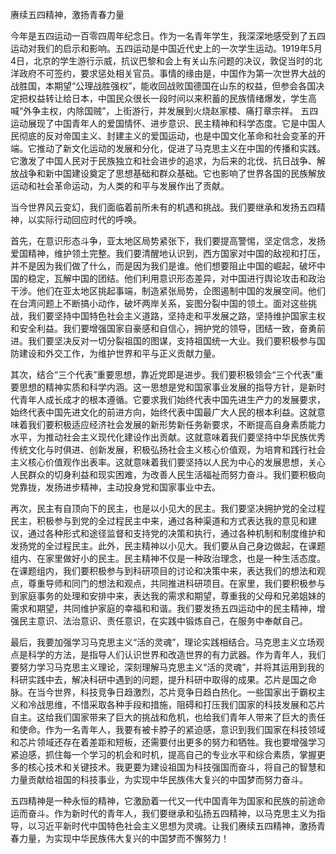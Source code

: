 赓续五四精神，激扬青春力量

今年是五四运动一百零四周年纪念日。作为一名青年学生，我深深地感受到了五四运动对我们的启示和影响。五四运动是中国近代史上的一次学生运动。1919年5月4日，北京的学生游行示威，抗议巴黎和会上有关山东问题的决议，敦促当时的北洋政府不可签约，要求惩处相关官员。事情的缘由是，中国作为第一次世界大战的战胜国，本期望“公理战胜强权”，能收回战败国德国在山东的权益，但参会各国决定把权益转让给日本，中国民众很长一段时间以来积蓄的民族情绪爆发，学生高喊“外争主权，内除国贼”，上街游行，并发展到火烧赵家楼、痛打章宗祥。
五四运动展现了中国青年人的爱国情怀、进步意识、民主精神和科学态度。它是中国人民彻底的反对帝国主义、封建主义的爱国运动，也是中国文化革命和社会变革的开端。它推动了新文化运动的发展和分化，促进了马克思主义在中国的传播和实践。它激发了中国人民对于民族独立和社会进步的追求，为后来的北伐、抗日战争、解放战争和新中国建设奠定了思想基础和群众基础。它也影响了世界各国的民族解放运动和社会革命运动，为人类的和平与发展作出了贡献。

当今世界风云变幻，我们面临着前所未有的机遇和挑战。我们要继承和发扬五四精神，以实际行动回应时代的呼唤。

首先，在意识形态斗争，亚太地区局势紧张下，我们要提高警惕，坚定信念，发扬爱国精神，维护领土完整。我们要清醒地认识到，西方国家对中国的敌视和打压，并不是因为我们做了什么，而是因为我们是谁。他们想要阻止中国的崛起，破坏中国的稳定，瓦解中国的团结。他们利用意识形态差异，对中国进行舆论攻击和政治干涉。他们在亚太地区挑起事端，制造紧张局势，企图遏制中国的发展空间。他们在台湾问题上不断搞小动作，破坏两岸关系，妄图分裂中国的领土。面对这些挑战，我们要坚持中国特色社会主义道路，坚持走和平发展之路，坚持维护国家主权和安全利益。我们要增强国家自豪感和自信心，拥护党的领导，团结一致，奋勇前进。我们要坚决反对一切分裂祖国的图谋，支持祖国统一大业。我们要积极参与国防建设和外交工作，为维护世界和平与正义贡献力量。

其次，结合“三个代表”重要思想，靠近党即是进步。我们要积极领会“三个代表”重要思想的精神实质和科学内涵。这一思想是党和国家事业发展的指导方针，是新时代青年人成长成才的根本遵循。它要求我们始终代表中国先进生产力的发展要求，始终代表中国先进文化的前进方向，始终代表中国最广大人民的根本利益。这就意味着我们要积极适应经济社会发展的新形势新任务新要求，不断提高自身素质能力水平，为推动社会主义现代化建设作出贡献。这就意味着我们要坚持中华民族优秀传统文化与时俱进、创新发展，积极弘扬社会主义核心价值观，为培育和践行社会主义核心价值观作出表率。这就意味着我们要坚持以人民为中心的发展思想，关心人民群众的切身利益和现实困难，为改善人民生活福祉而努力奋斗。我们要积极向党靠拢，发扬进步精神，主动投身党和国家事业中去。

再次，民主有自顶向下的民主，也是以小见大的民主。我们要坚决拥护党的全过程民主，积极参与到党的全过程民主中来，通过各种渠道和方式表达我的意见和建议，通过各种形式和途径监督和支持党的决策和执行，通过各种机制和制度维护和发扬党的全过程民主。此外，民主精神以小见大。我们要从自己身边做起，在课题组内、在家里做好小的民主。民主精神不仅是一种政治理念，也是一种生活态度。在课题组内，我们要积极参与到科研项目的讨论和决策中来，表达我们的想法和观点，尊重导师和同门的想法和观点，共同推进科研项目。在家里，我们要积极参与到家庭事务的处理和安排中来，表达我的需求和期望，尊重我的父母和兄弟姐妹的需求和期望，共同维护家庭的幸福和和谐。我们要发扬五四运动中的民主精神，增强民主意识、法治意识、责任意识，在实践中锻炼自己，在服务中奉献自己。

最后，我要加强学习马克思主义“活的灵魂”，理论实践相结合。马克思主义立场观点是科学的方法，是指导人们认识世界和改造世界的有力武器。作为青年人，我们要努力学习马克思主义理论，深刻理解马克思主义“活的灵魂”，并将其运用到我的科研实践中去，解决科研中遇到的问题，提升科研中取得的成果。芯片是国之命脉。在当今世界，科技竞争日趋激烈，芯片竞争日趋白热化。一些国家出于霸权主义和冷战思维，不惜采取各种手段和措施，阻碍和打压我们国家的科技发展和芯片自主。这给我们国家带来了巨大的挑战和危机，也给我们青年人带来了巨大的责任和使命。作为一名青年人，我要有被卡脖子的紧迫感，意识到我们国家在科技领域和芯片领域还存在着差距和短板，还需要付出更多的努力和牺牲。我也要增强学习紧迫感，抓住每一个学习的机会和时机，提高自己的专业水平和综合素质，掌握更多的核心技术和关键技术。我更要为建设祖国为科技强国而奋斗，将自己的智慧和力量贡献给祖国的科技事业，为实现中华民族伟大复兴的中国梦而努力奋斗。

五四精神是一种永恒的精神，它激励着一代又一代中国青年为国家和民族的前途命运而奋斗。作为新时代的青年人，我们要继承和弘扬五四精神，以马克思主义为指导，以习近平新时代中国特色社会主义思想为灵魂。让我们赓续五四精神，激扬青春力量，为实现中华民族伟大复兴的中国梦而不懈努力！